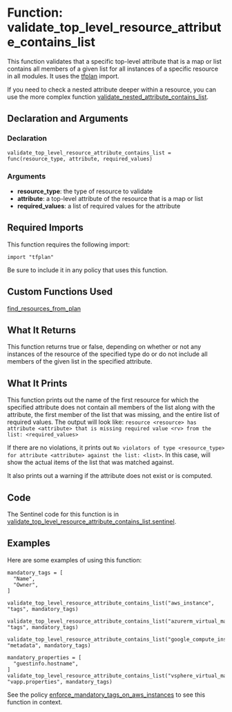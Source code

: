 # Function: validate_top_level_resource_attribute_contains_list
This function validates that a specific top-level attribute that is a map or list contains all members of a given list for all instances of a specific resource in all modules. It uses the [tfplan](https://www.terraform.io/docs/enterprise/sentinel/import/tfplan.html) import.

If you need to check a nested attribute deeper within a resource, you can use the more complex function [validate_nested_attribute_contains_list](./validate_nested_attribute_contains_list).

## Declaration and Arguments

### Declaration
`validate_top_level_resource_attribute_contains_list = func(resource_type, attribute, required_values)`

### Arguments
* **resource_type**: the type of resource to validate
* **attribute**: a top-level attribute of the resource that is a map or list
* **required_values**: a list of required values for the attribute

## Required Imports
This function requires the following import:
```
import "tfplan"
```
Be sure to include it in any policy that uses this function.

## Custom Functions Used
[find_resources_from_plan](./find_resources_from_plan)

## What It Returns
This function returns true or false, depending on whether or not any instances of the resource of the specified type do or do not include all members of the given list in the specified attribute.

## What It Prints
This function prints out the name of the first resource for which the specified attribute does not contain all members of the list along with the attribute, the first member of the list that was missing, and the entire list of required values. The output will look like: `resource <resource> has attribute <attribute> that is missing required value <rv> from the list: <required_values>`

If there are no violations, it prints out `No violators of type <resource_type> for attribute <attribute> against the list: <list>`. In this case, <list> will show the actual items of the list that was matched against.

It also prints out a warning if the attribute does not exist or is computed.

## Code
The Sentinel code for this function is in [validate_top_level_resource_attribute_contains_list.sentinel](./validate_top_level_resource_attribute_contains_list.sentinel).

## Examples
Here are some examples of using this function:
```
mandatory_tags = [
  "Name",
  "Owner",
]

validate_top_level_resource_attribute_contains_list("aws_instance", "tags", mandatory_tags)

validate_top_level_resource_attribute_contains_list("azurerm_virtual_machine", "tags", mandatory_tags)

validate_top_level_resource_attribute_contains_list("google_compute_instance", "metadata", mandatory_tags)

mandatory_properties = [
  "guestinfo.hostname",
]
validate_top_level_resource_attribute_contains_list("vsphere_virtual_machine", "vapp.properties", mandatory_tags)
```
See the policy [enforce_mandatory_tags_on_aws_instances](../policies/enforce_mandatory_tags_on_aws_instances.sentinel) to see this function in context.
